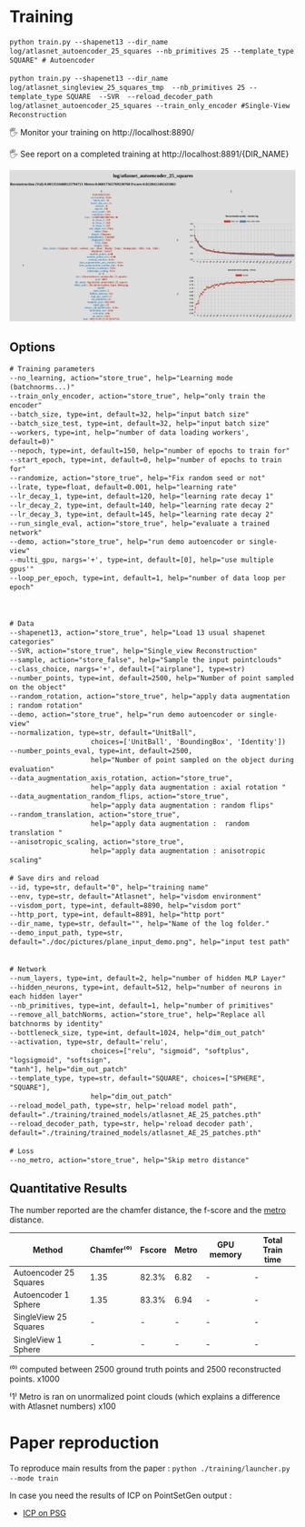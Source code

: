 # Training

```shell
python train.py --shapenet13 --dir_name log/atlasnet_autoencoder_25_squares --nb_primitives 25 --template_type SQUARE" # Autoencoder

python train.py --shapenet13 --dir_name log/atlasnet_singleview_25_squares_tmp  --nb_primitives 25 --template_type SQUARE  --SVR  --reload_decoder_path log/atlasnet_autoencoder_25_squares --train_only_encoder #Single-View Reconstruction
```



:raised_hand_with_fingers_splayed: Monitor your training on http://localhost:8890/

:raised_hand_with_fingers_splayed: See report on a completed training at http://localhost:8891/{DIR_NAME}



![visdom](./pictures/netvision.png)



## Options

```shell
# Training parameters
--no_learning, action="store_true", help="Learning mode (batchnorms...)"
--train_only_encoder, action="store_true", help="only train the encoder"
--batch_size, type=int, default=32, help="input batch size"
--batch_size_test, type=int, default=32, help="input batch size"
--workers, type=int, help="number of data loading workers', default=0)"
--nepoch, type=int, default=150, help="number of epochs to train for"
--start_epoch, type=int, default=0, help="number of epochs to train for"
--randomize, action="store_true", help="Fix random seed or not"
--lrate, type=float, default=0.001, help="learning rate"
--lr_decay_1, type=int, default=120, help="learning rate decay 1"
--lr_decay_2, type=int, default=140, help="learning rate decay 2"
--lr_decay_3, type=int, default=145, help="learning rate decay 2"
--run_single_eval, action="store_true", help="evaluate a trained network"
--demo, action="store_true", help="run demo autoencoder or single-view"
--multi_gpu, nargs='+', type=int, default=[0], help="use multiple gpus'"
--loop_per_epoch, type=int, default=1, help="number of data loop per epoch"



# Data
--shapenet13, action="store_true", help="Load 13 usual shapenet categories"
--SVR, action="store_true", help="Single_view Reconstruction"
--sample, action="store_false", help="Sample the input pointclouds"
--class_choice, nargs='+', default=["airplane"], type=str)
--number_points, type=int, default=2500, help="Number of point sampled on the object"
--random_rotation, action="store_true", help="apply data augmentation : random rotation"
--demo, action="store_true", help="run demo autoencoder or single-view"
--normalization, type=str, default="UnitBall",
                    choices=['UnitBall', 'BoundingBox', 'Identity'])
--number_points_eval, type=int, default=2500,
                    help="Number of point sampled on the object during evaluation"
--data_augmentation_axis_rotation, action="store_true",
                    help="apply data augmentation : axial rotation "
--data_augmentation_random_flips, action="store_true",
                    help="apply data augmentation : random flips"
--random_translation, action="store_true",
                    help="apply data augmentation :  random translation "
--anisotropic_scaling, action="store_true",
                    help="apply data augmentation : anisotropic scaling"

# Save dirs and reload
--id, type=str, default="0", help="training name"
--env, type=str, default="Atlasnet", help="visdom environment"
--visdom_port, type=int, default=8890, help="visdom port"
--http_port, type=int, default=8891, help="http port"
--dir_name, type=str, default="", help="Name of the log folder."
--demo_input_path, type=str, default="./doc/pictures/plane_input_demo.png", help="input test path"


# Network
--num_layers, type=int, default=2, help="number of hidden MLP Layer"
--hidden_neurons, type=int, default=512, help="number of neurons in each hidden layer"
--nb_primitives, type=int, default=1, help="number of primitives"
--remove_all_batchNorms, action="store_true", help="Replace all batchnorms by identity"
--bottleneck_size, type=int, default=1024, help="dim_out_patch"
--activation, type=str, default='relu',
                    choices=["relu", "sigmoid", "softplus", "logsigmoid", "softsign", 											"tanh"], help="dim_out_patch"
--template_type, type=str, default="SQUARE", choices=["SPHERE", "SQUARE"],
                    help="dim_out_patch"
--reload_model_path, type=str, help='reload model path", 		    	default="./training/trained_models/atlasnet_AE_25_patches.pth"
--reload_decoder_path, type=str, help='reload decoder path', default="./training/trained_models/atlasnet_AE_25_patches.pth"

# Loss
--no_metro, action="store_true", help="Skip metro distance"

```





## Quantitative Results 


The number reported are the chamfer distance, the f-score and the [metro](https://github.com/ThibaultGROUEIX/AtlasNet/issues/34) distance.



| Method                 | Chamfer⁽⁰⁾ | Fscore | Metro | GPU memory | Total Train time |
| ---------------------- | ---------- | ------ | ----- | ---------- | ---------------- |
| Autoencoder 25 Squares | 1.35 | 82.3%   | 6.82  | -          | -                |
| Autoencoder 1 Sphere   | 1.35 | 83.3%   | 6.94  | -          | -                |
| SingleView 25  Squares | -          | -      | -     | -          | -                |
| SingleView 1 Sphere    | -          | -      | -     | -          | -                |

⁽⁰⁾  computed between 2500 ground truth points and 2500 reconstructed points. x1000

⁽1⁾  Metro is ran on unormalized point clouds (which explains a difference with Atlasnet numbers) x100



# Paper reproduction 

To reproduce main results from the paper : ```python ./training/launcher.py --mode train```

In case you need the results of ICP on PointSetGen output :

* [ICP on PSG](https://cloud.enpc.fr/s/3a7Xg9RzIsgmofw)

